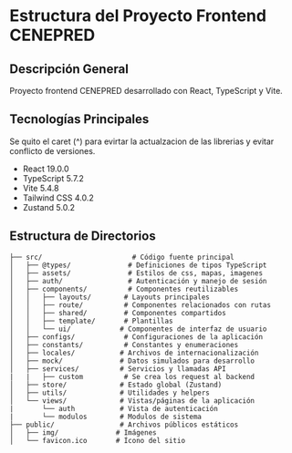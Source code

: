 # Estructura del Proyecto Frontend CENEPRED

## Descripción General

Proyecto frontend CENEPRED desarrollado con React, TypeScript y Vite.

## Tecnologías Principales

Se quito el caret (^) para evirtar la actualzacion de las librerias y evitar conflicto de versiones.

- React 19.0.0
- TypeScript 5.7.2
- Vite 5.4.8
- Tailwind CSS 4.0.2
- Zustand 5.0.2

## Estructura de Directorios

```
├── src/                      # Código fuente principal
│   ├── @types/              # Definiciones de tipos TypeScript
│   ├── assets/              # Estilos de css, mapas, imagenes
│   ├── auth/                # Autenticación y manejo de sesión
│   ├── components/          # Componentes reutilizables
│   │   ├── layouts/        # Layouts principales
│   │   ├── route/          # Componentes relacionados con rutas
│   │   ├── shared/         # Componentes compartidos
│   │   ├── template/       # Plantillas
│   │   └── ui/            # Componentes de interfaz de usuario
│   ├── configs/            # Configuraciones de la aplicación
│   ├── constants/          # Constantes y enumeraciones
│   ├── locales/           # Archivos de internacionalización
│   ├── mock/              # Datos simulados para desarrollo
│   ├── services/          # Servicios y llamadas API
|   |   ├── custom          # Se crea los request al backend
│   ├── store/             # Estado global (Zustand)
│   ├── utils/             # Utilidades y helpers
│   └── views/             # Vistas/páginas de la aplicación
|       └── auth           # Vista de autenticación
|       └── modulos        # Modulos de sistema
├── public/                # Archivos públicos estáticos
│   ├── img/              # Imágenes
│   └── favicon.ico       # Ícono del sitio
```
